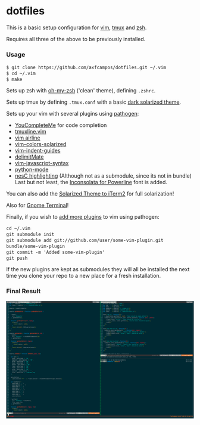 dotfiles
========

This is a basic setup configuration for [vim](http://www.vim.org/), [tmux](http://tmux.sourceforge.net/) and [zsh](http://www.zsh.org/).

Requires all three of the above to be previously installed.

### Usage
```
$ git clone https://github.com/axfcampos/dotfiles.git ~/.vim
$ cd ~/.vim
$ make
```

Sets up zsh with [oh-my-zsh](https://github.com/robbyrussell/oh-my-zsh/) ('clean' theme), defining `.zshrc`.

Sets up tmux by defining `.tmux.conf` with a basic [dark solarized theme](https://github.com/seebi/tmux-colors-solarized/blob/master/tmuxcolors-dark.conf).

Sets up your vim with several plugins using [pathogen](https://github.com/tpope/vim-pathogen):

* [YouCompleteMe](https://github.com/Valloric/YouCompleteMe) for code completion
* [tmuxline.vim](https://github.com/edkolev/tmuxline.vim)
* [vim airline](https://github.com/bling/vim-airline)
* [vim-colors-solarized](https://github.com/altercation/vim-colors-solarized)
* [vim-indent-guides](https://github.com/nathanaelkane/vim-indent-guides)
* [delimitMate](https://github.com/Raimondi/delimitMate)
* [vim-javascript-syntax](https://github.com/jelera/vim-javascript-syntax)
* [python-mode](https://github.com/klen/python-mode)
* [nesC highlighting](https://github.com/vim-scripts/NesC-Syntax-Highlighting) (Although not as a submodule, since its not in bundle)
Last but not least, the [Inconsolata for Powerline](https://github.com/Lokaltog/powerline-fonts/tree/master/Inconsolata) font is added.

You can also add the [Solarized Theme to iTerm2](https://github.com/altercation/solarized/tree/master/iterm2-colors-solarized) for full solarization!

Also for [Gnome Terminal](https://github.com/sigurdga/gnome-terminal-colors-solarized.git)!

Finally, if you wish to [add more plugins](http://usevim.com/2012/03/01/using-pathogen-with-git-submodules/) to vim using pathogen:

```
cd ~/.vim
git submodule init
git submodule add git://github.com/user/some-vim-plugin.git bundle/some-vim-plugin
git commit -m 'Added some-vim-plugin'
git push
```

If the new plugins are kept as submodules they will all be installed the next time you clone your repo to a new place for a fresh installation.

### Final Result

![Example](https://raw.githubusercontent.com/axfcampos/dotfiles/master/example.png)
